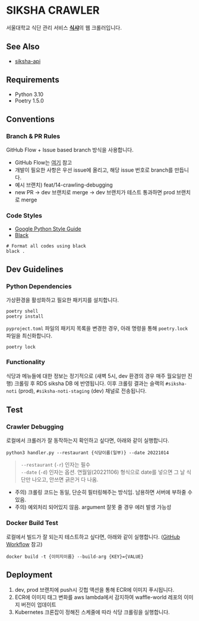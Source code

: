 # SIKSHA CRAWLER
서울대학교 식단 관리 서비스 [**식샤**](https://siksha.wafflestudio.com/)의 웹 크롤러입니다.

## See Also
- [siksha-api](https://github.com/wafflestudio/siksha-api)

## Requirements
- Python 3.10
- Poetry 1.5.0

## Conventions

### Branch & PR Rules
GitHub Flow + Issue based branch 방식을 사용합니다.
- GitHub Flow는 [여기](https://medium.com/@patrickporto/4-branching-workflows-for-git-30d0aaee7bf) 참고
- 개발이 필요한 사항은 우선 issue에 올리고, 해당 issue 번호로 branch를 만듭니다.
- 예시 브랜치) feat/14-crawling-debugging
- new PR -> dev 브랜치로 merge -> dev 브랜치가 테스트 통과하면 prod 브랜치로 merge

### Code Styles
- [Google Python Style Guide](https://google.github.io/styleguide/pyguide.html)
- [Black](https://black.readthedocs.io/en/stable/)
```shell
# Format all codes using black
black .
```

## Dev Guidelines

### Python Dependencies
가상환경을 활성화하고 필요한 패키지를 설치합니다.
```shell
poetry shell
poetry install
```
`pyproject.toml` 파일의 패키지 목록을 변경한 경우, 아래 명령을 통해 `poetry.lock` 파일을 최신화합니다.
```shell
poetry lock
```

### Functionality
식당과 메뉴들에 대한 정보는 정기적으로 (새벽 5시, dev 환경의 경우 매주 월요일만 진행) 크롤링 후 RDS siksha DB 에 반영됩니다.
이후 크롤링 결과는 슬랙의 `#siksha-noti` (prod), `#siksha-noti-staging` (dev) 채널로 전송됩니다.

## Test

### Crawler Debugging
로컬에서 크롤러가 잘 동작하는지 확인하고 싶다면, 아래와 같이 실행합니다.
```
python3 handler.py --restaurant {식당이름(일부)} --date 20221014
```
> `--restaurant` (`-r`) 인자는 필수 <br>
> `--date` (`-d`) 인자는 옵션. 연월일(20221106) 형식으로 date를 넣으면 그 날 식단만 나오고, 안쓰면 긁은거 다 나옴.
- 주의) 크롤링 코드는 동일, 단순히 필터링해주는 방식임. 남용하면 서버에 부하줄 수 있음.
- 주의) 예외처리 되어있지 않음. argument 잘못 줄 경우 에러 발생 가능성

### Docker Build Test
로컬에서 빌드가 잘 되는지 테스트하고 싶다면, 아래와 같이 실행합니다. ([GitHub Workflow](.github/workflows/ecr-dev.yml) 참고)
```shell 
docker build -t {이미지이름} --build-arg {KEY}={VALUE} 
```

## Deployment

1. dev, prod 브랜치에 push시 깃헙 액션을 통해 ECR에 이미지 푸시됩니다.
1. ECR에 이미지 태그 변화를 aws lambda에서 감지하여 waffle-world 레포의 이미지 버전이 업데이트
1. Kubernetes 크론잡이 정해진 스케줄에 따라 식당 크롤링을 실행합니다.
